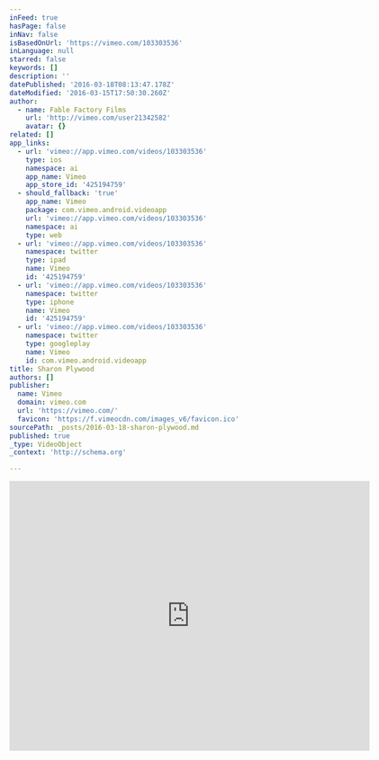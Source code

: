 ```yaml
---
inFeed: true
hasPage: false
inNav: false
isBasedOnUrl: 'https://vimeo.com/103303536'
inLanguage: null
starred: false
keywords: []
description: ''
datePublished: '2016-03-18T08:13:47.178Z'
dateModified: '2016-03-15T17:50:30.260Z'
author:
  - name: Fable Factory Films
    url: 'http://vimeo.com/user21342582'
    avatar: {}
related: []
app_links:
  - url: 'vimeo://app.vimeo.com/videos/103303536'
    type: ios
    namespace: ai
    app_name: Vimeo
    app_store_id: '425194759'
  - should_fallback: 'true'
    app_name: Vimeo
    package: com.vimeo.android.videoapp
    url: 'vimeo://app.vimeo.com/videos/103303536'
    namespace: ai
    type: web
  - url: 'vimeo://app.vimeo.com/videos/103303536'
    namespace: twitter
    type: ipad
    name: Vimeo
    id: '425194759'
  - url: 'vimeo://app.vimeo.com/videos/103303536'
    namespace: twitter
    type: iphone
    name: Vimeo
    id: '425194759'
  - url: 'vimeo://app.vimeo.com/videos/103303536'
    namespace: twitter
    type: googleplay
    name: Vimeo
    id: com.vimeo.android.videoapp
title: Sharon Plywood
authors: []
publisher:
  name: Vimeo
  domain: vimeo.com
  url: 'https://vimeo.com/'
  favicon: 'https://f.vimeocdn.com/images_v6/favicon.ico'
sourcePath: _posts/2016-03-18-sharon-plywood.md
published: true
_type: VideoObject
_context: 'http://schema.org'

---
```

<iframe src="https://cdn.embedly.com/widgets/media.html?src=https%3A%2F%2Fplayer.vimeo.com%2Fvideo%2F103303536&amp;url=https%3A%2F%2Fvimeo.com%2F103303536&amp;image=http%3A%2F%2Fi.vimeocdn.com%2Fvideo%2F485503685_640.jpg&amp;key=b7d04c9b404c499eba89ee7072e1c4f7&amp;type=text%2Fhtml&amp;schema=vimeo" width="640" height="480" scrolling="no" frameborder="0" allowfullscreen="allowfullscreen" style=""></iframe>
